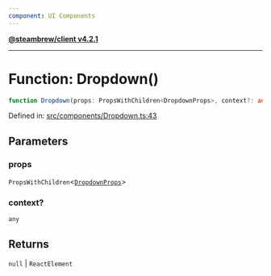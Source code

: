 ```yaml
---
component: UI Components
---
```


[**@steambrew/client v4.2.1**](../README.md)

***

# Function: Dropdown()

```ts
function Dropdown(props: PropsWithChildren<DropdownProps>, context?: any): null | ReactElement
```

Defined in: [src/components/Dropdown.ts:43](https://github.com/shdwmtr/plugutil/blob/b52230e3bd417b9353d983856323dee8a90c4f70/client/src/components/Dropdown.ts#L43)

## Parameters

### props

`PropsWithChildren`\<[`DropdownProps`](../interfaces/DropdownProps.md)\>

### context?

`any`

## Returns

`null` \| `ReactElement`
